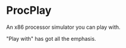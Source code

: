 ProcPlay
========

An x86 processor simulator you can play with. 

"Play with" has got all the emphasis.